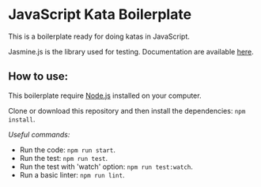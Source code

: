 JavaScript Kata Boilerplate
===========================

This is a boilerplate ready for doing katas in JavaScript. 

Jasmine.js is the library used for testing. Documentation are available [here](https://jasmine.github.io). 

## How to use:
This boilerplate require [Node.js](https://nodejs.org) installed on your computer.

Clone or download this repository and then install the dependencies: `npm install`.  

*Useful commands:*
* Run the code: `npm run start`.  
* Run the test: `npm run test`.  
* Run the test with 'watch' option: `npm run test:watch`.    
* Run a basic linter: `npm run lint`.  
